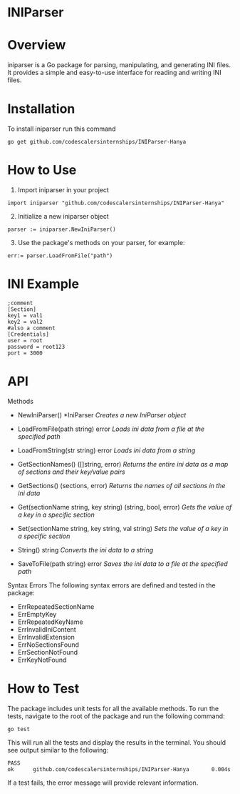 # INIParser
# Overview
iniparser is a Go package for parsing, manipulating, and generating INI files. It provides a simple and easy-to-use interface for reading and writing INI files. 

# Installation
To install iniparser run this command
```
go get github.com/codescalersinternships/INIParser-Hanya
```

# How to Use
1. Import iniparser in your project
```
import iniparser "github.com/codescalersinternships/INIParser-Hanya"
```
2. Initialize a new iniparser object
```
parser := iniparser.NewIniParser()
```
3. Use the package's methods on your parser, for example:
```
err:= parser.LoadFromFile("path")
```
# INI Example
```
;comment
[Section]
key1 = val1
key2 = val2
#also a comment
[Credentials]
user = root
password = root123
port = 3000
```
# API
Methods
- NewIniParser() *IniParser 
    *Creates a new IniParser object*<br>

- LoadFromFile(path string) error 
    *Loads ini data from a file at the specified path*<br>

- LoadFromString(str string) error 
    *Loads ini data from a string*<br>

- GetSectionNames() ([]string, error)
    *Returns the entire ini data as a map of sections and their key/value pairs* <br>

- GetSections() (sections, error)
    *Returns the names of all sections in the ini data*<br>

- Get(sectionName string, key string) (string, bool, error)
    *Gets the value of a key in a specific section*<br>

- Set(sectionName string, key string, val string)
    *Sets the value of a key in a specific section*<br>

- String() string
    *Converts the ini data to a string*<br>

- SaveToFile(path string) error
    *Saves the ini data to a file at the specified path*<br>


Syntax Errors
The following syntax errors are defined and tested in the package:
- ErrRepeatedSectionName
- ErrEmptyKey
- ErrRepeatedKeyName
- ErrInvalidIniContent
- ErrInvalidExtension
- ErrNoSectionsFound
- ErrSectionNotFound
- ErrKeyNotFound


# How to Test
The package includes unit tests for all the available methods. To run the tests, navigate to the root of the package and run the following command:
```
go test 
```
This will run all the tests and display the results in the terminal. You should see output similar to the following:
```
PASS
ok      github.com/codescalersinternships/INIParser-Hanya       0.004s
```
If a test fails, the error message will provide relevant information.
